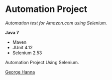 # Automation Project

*Automation test for Amazon.com using Selenium.*

**Java 7**

* Maven
* JUnit 4.12
* Selenium 2.53

Automation Project Using Selenium.

[George Hanna](https://github.com/georgehanna823)
